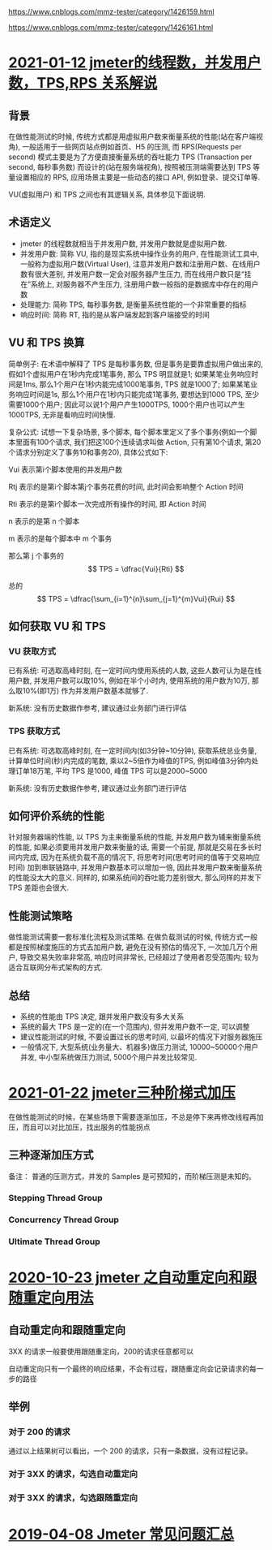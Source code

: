 https://www.cnblogs.com/mmz-tester/category/1426159.html

https://www.cnblogs.com/mmz-tester/category/1426161.html



# [2021-01-12 jmeter的线程数，并发用户数，TPS,RPS 关系解说](https://www.cnblogs.com/mmz-tester/p/14267976.html)

## 背景

在做性能测试的时候, 传统方式都是用虚拟用户数来衡量系统的性能(站在客户端视角), 一般适用于一些网页站点例如首页、H5 的压测, 而 RPS(Requests per second) 模式主要是为了方便直接衡量系统的吞吐能力 TPS (Transaction per second, 每秒事务数) 而设计的(站在服务端视角), 按照被压测端需要达到 TPS 等量设置相应的 RPS, 应用场景主要是一些动态的接口 API, 例如登录、提交订单等.

VU(虚拟用户) 和 TPS 之间也有其逻辑关系, 具体参见下面说明. 

## 术语定义

* jmeter 的线程数就相当于并发用户数, 并发用户数就是虚拟用户数.
* 并发用户数: 简称 VU, 指的是现实系统中操作业务的用户, 在性能测试工具中, 一般称为虚拟用户数(Virtual User), 注意并发用户数和注册用户数、在线用户数有很大差别, 并发用户数一定会对服务器产生压力, 而在线用户数只是“挂在”系统上, 对服务器不产生压力, 注册用户数一般指的是数据库中存在的用户数
* 处理能力: 简称 TPS, 每秒事务数, 是衡量系统性能的一个非常重要的指标
* 响应时间: 简称 RT, 指的是从客户端发起到客户端接受的时间

## VU 和 TPS 换算

简单例子: 在术语中解释了 TPS 是每秒事务数, 但是事务是要靠虚拟用户做出来的, 假如1个虚拟用户在1秒内完成1笔事务, 那么 TPS 明显就是1; 如果某笔业务响应时间是1ms, 那么1个用户在1秒内能完成1000笔事务, TPS 就是1000了; 如果某笔业务响应时间是1s, 那么1个用户在1秒内只能完成1笔事务, 要想达到1000 TPS, 至少需要1000个用户; 因此可以说1个用户产生1000TPS, 1000个用户也可以产生1000TPS, 无非是看响应时间快慢.

复杂公式: 试想一下复杂场景, 多个脚本, 每个脚本里定义了多个事务(例如一个脚本里面有100个请求, 我们把这100个连续请求叫做 Action, 只有第10个请求, 第20个请求分别定义了事务10和事务20), 具体公式如下:

Vui 表示第i个脚本使用的并发用户数

Rtj 表示的是第i个脚本第j个事务花费的时间, 此时间会影响整个 Action 时间

Rti 表示的是第i个脚本一次完成所有操作的时间, 即 Action 时间

n 表示的是第 n 个脚本

m 表示的是每个脚本中 m 个事务

那么第 j 个事务的
$$
TPS = \dfrac{Vui}{Rti}
$$


总的
$$
TPS = \dfrac{\sum_{i=1}^{n}\sum_{j=1}^{m}Vui}{Rui}
$$


## 如何获取 VU 和 TPS

### VU 获取方式

已有系统: 可选取高峰时刻, 在一定时间内使用系统的人数, 这些人数可认为是在线用户数, 并发用户数可以取10%, 例如在半个小时内, 使用系统的用户数为10万, 那么取10%(即1万) 作为并发用户数基本就够了.

新系统: 没有历史数据作参考, 建议通过业务部门进行评估

### TPS 获取方式

已有系统: 可选取高峰时刻, 在一定时间内(如3分钟~10分钟), 获取系统总业务量, 计算单位时间(秒)内完成的笔数, 乘以2~5倍作为峰值的TPS, 例如峰值3分钟内处理订单18万笔, 平均 TPS 是1000, 峰值 TPS 可以是2000~5000

新系统: 没有历史数据作参考, 建议通过业务部门进行评估

## 如何评价系统的性能

针对服务器端的性能, 以 TPS 为主来衡量系统的性能, 并发用户数为辅来衡量系统的性能, 如果必须要用并发用户数来衡量的话, 需要一个前提, 那就是交易在多长时间内完成, 因为在系统负载不高的情况下, 将思考时间(思考时间的值等于交易响应时间) 加到串联链路中, 并发用户数基本可以增加一倍, 因此并发用户数来衡量系统的性能没太大的意义. 同样的, 如果系统间的吞吐能力差别很大, 那么同样的并发下 TPS 差距也会很大.

## 性能测试策略

做性能测试需要一套标准化流程及测试策略. 在做负载测试的时候, 传统方式一般都是按照梯度施压的方式去加用户数, 避免在没有预估的情况下, 一次加几万个用户, 导致交易失败率非常高, 响应时间非常长, 已经超过了使用者忍受范围内; 较为适合互联网分布式架构的方式.

## 总结

* 系统的性能由 TPS 决定, 跟并发用户数没有多大关系
* 系统的最大 TPS 是一定的(在一个范围内), 但并发用户数不一定, 可以调整
* 建议性能测试的时候, 不要设置过长的思考时间, 以最坏的情况下对服务器施压
* 一般情况下, 大型系统(业务量大、机器多)做压力测试, 10000~50000个用户并发, 中小型系统做压力测试, 5000个用户并发比较常见.

# [2021-01-22 jmeter三种阶梯式加压](https://www.cnblogs.com/mmz-tester/p/14312889.html)

在做性能测试的时候，在某些场景下需要逐渐加压，不总是停下来再修改线程再加压，而且可以对比加压，找出服务的性能拐点

## 三种逐渐加压方式

备注： 普通的压测方式，并发的 Samples 是可预知的，而阶梯压测是未知的。

### Stepping Thread Group



### Concurrency Thread Group



### Ultimate Thread Group





# [2020-10-23 jmeter 之自动重定向和跟随重定向用法](https://www.cnblogs.com/mmz-tester/p/13865117.html1)

## 自动重定向和跟随重定向

3XX 的请求一般要使用跟随重定向，200的请求任意都可以

自动重定向只有一个最终的响应结果，不会有过程，跟随重定向会记录请求的每一步的路径

## 举例

### 对于 200 的请求



通过以上结果树可以看出，一个 200 的请求，只有一条数据，没有过程记录。



### 对于 3XX 的请求，勾选自动重定向



### 对于 3XX 的请求，勾选跟随重定向



# [2019-04-08 Jmeter 常见问题汇总](https://www.cnblogs.com/mmz%2Dtester/archive/2004/01/13/10672295.html)



